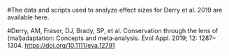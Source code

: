 #The data and scripts used to analyze effect sizes for Derry et al. 2019 are available here.

#Derry, AM, Fraser, DJ, Brady, SP, et al. Conservation through the lens of (mal)adaptation: Concepts and meta‐analysis. Evol Appl. 2019; 12: 1287– 1304. https://doi.org/10.1111/eva.12791
